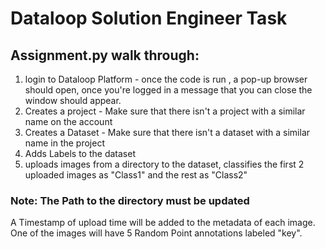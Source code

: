 
# Dataloop Solution Engineer Task

## Assignment.py walk through:

1) login to Dataloop Platform - once the code is run , a pop-up browser should open, once you're logged in a message that you can close the window should appear.
2) Creates a project - Make sure that there isn't a project with a similar name on the account
3) Creates a Dataset - Make sure that there isn't a dataset with a similar name in the project
4) Adds Labels to the dataset
5) uploads images from a directory to the dataset, classifies the first 2 uploaded images as "Class1" and the rest as "Class2"

### Note: The Path to the directory must be updated 

A Timestamp of upload time will be added to the metadata of each image.
One of the images will have 5 Random Point annotations labeled "key".

